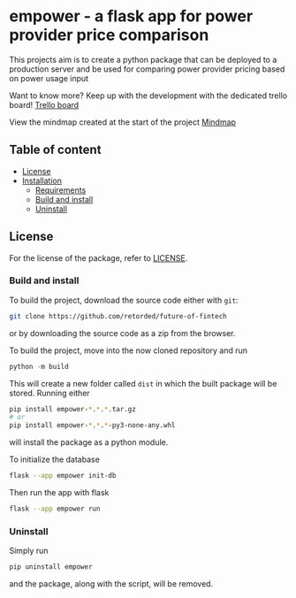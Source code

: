 # empower - a flask app for power provider price comparison

This projects aim is to create a python package that can be deployed to a 
production server and be used for comparing power provider pricing
based on power usage input

Want to know more? Keep up with the development with the dedicated trello board!
[Trello board](https://trello.com/invite/b/05b6QJpn/ATTIb4c521403918a7d8d30e2f71dbb7a1a46A4900F9/empower)

View the mindmap created at the start of the project
[Mindmap](https://atlas.mindmup.com/2023/04/6a85d050e00b11eda5ea1b2a97c72641/empower_mindmap/index.html)


## Table of content
  * [License](#license)
  * [Installation](#installation)
    * [Requirements](#requirements)
    * [Build and install](#build-and-install)
    * [Uninstall](#uninstall)


## License
For the license of the package, refer to [LICENSE](LICENSE).


### Build and install
To build the project, download the source code either with `git`:
```sh
git clone https://github.com/retorded/future-of-fintech
```
or by downloading the source code as a zip from the browser.

To build the project, move into the now cloned repository and run 
```py
python -m build
```
This will create a new folder called `dist` in which the built package will be stored.
Running either
```sh
pip install empower-*.*.*.tar.gz  
# or 
pip install empower-*.*.*-py3-none-any.whl
```
will install the package as a python module.

To initialize the database
```sh
flask --app empower init-db
```

Then run the app with flask
```sh
flask --app empower run
```

### Uninstall
Simply run
```sh
pip uninstall empower
```
and the package, along with the script, will be removed.
